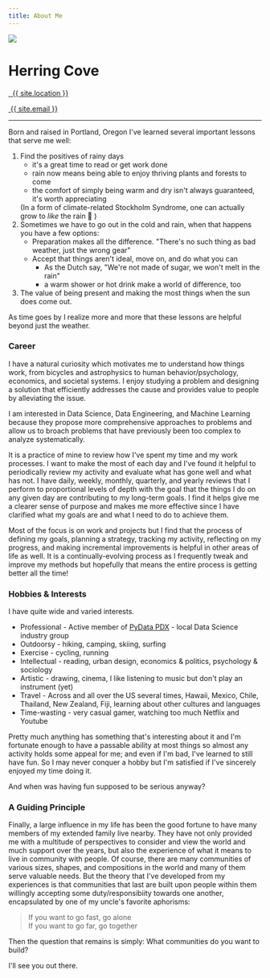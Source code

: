 ```yaml
---
title: About Me
---
```

<!-- <div class="container"> -->
  <div class="container">
    <div class="row">
      <div class="user-card">
        <div class="row">
          <!-- <div class="card col-md-3"> -->
          <div class="card col-md-4">
            <img src="{{ site.baseurl }}/assets/images/profile_pic.JPG">
          </div>
          <!-- <div class="col-md-9"> -->
          <div class="col-md-8">
            <h1>Herring Cove</h1>
            <p>
             <a style="color: inherit; border-bottom: none" 
               href="https://www.google.com/maps/place/Portland,+OR" 
               target="_blank">
               <i class="fa fa-map-marker"></i>&nbsp;&nbsp;{{ site.location }}
             </a>
            </p>
            <p>
             <a style="color: inherit; border-bottom: none" 
               href="mailto: {{ site.email }}" 
               target="_blank">
               <i class="fa fa-envelope-o"></i>&nbsp;{{ site.email }}
             </a>
            </p>
            <hr />
          </div>
        </div>
      </div>
    </div>
  </div>
<!-- </div> -->

Born and raised in Portland, Oregon I've learned several important lessons that
serve me well:

<!--
  1. How to find the positives of rainy days
    - it's a great time to read or get work done
    - rain now means thriving plants and forests to come
    - the comfort of simply being warm and dry isn't always guaranteed, it's worth
      appreciating

  (In a form of climate-related Stockholm Syndrome, one can actually grow to
    *like* the rain ::mind-blown:: ::confused face::)
  2. Sometimes we have to go out in poor weather, when that happens you have a few
  options:
    - Be prepared, most hikers know: "There's no such thing as bad weather, just the wrong gear"
    - Accept that things aren't ideal, move on, and do what you can
     - the Dutch have articulated, "We're not made of sugar, we won't melt in the rain"
      - (a warm shower and a hot drink at the end of the day make a world of difference, too)
  3. The value of being present and making the most things when the sun does come out. 
-->

<ol>
  <li> <!--- ol 1 -->
    Find the positives of rainy days
    <ul>
      <li>it's a great time to read or get work done</li>
      <li>rain now means being able to enjoy thriving plants and forests to come</li>
      <li>the comfort of simply being warm and dry isn't always guaranteed, it's worth appreciating</li>
    </ul>
    (In a form of climate-related Stockholm Syndrome, one can actually grow to
    <em>like</em> the rain 🤯 <!-- &#129327; -->)   
  </li> <!--- ol 1 -->
  <li> <!--- ol 2 -->
    Sometimes we have to go out in the cold and rain, when that happens you have a few options:
    <ul>
      <li>Preparation makes all the difference. "There's no such thing as bad weather, just the wrong gear"</li>
      <li>Accept that things aren't ideal, move on, and do what you can
        <ul>
          <li>As the Dutch say, "We're not made of sugar, we won't melt in the rain"</li>
          <li>a warm shower or hot drink make a world of difference, too</li>
        </ul>
      </li>
    </ul>
  </li> <!--- ol 2 -->
  <li> <!--- ol 3 -->
    The value of being present and making the most things when the sun does come out. 
  </li> <!--- ol 3 -->
</ol>

As time goes by I realize more and more that these lessons are helpful beyond
just the weather.

### Career
I have a natural curiosity which motivates me to understand how things work,
from bicycles and astrophysics to human behavior/psychology, economics, and
societal systems. I enjoy studying a problem and designing a solution that
efficiently addresses the cause and provides value to people by alleviating the
issue.

I am interested in Data Science, Data Engineering, and Machine Learning because
they propose more comprehensive approaches to problems and
allow us to broach problems that have previously been too complex to
analyze systematically.

It is a practice of mine to review how I've spent my time and my work processes.
I want to make the most of each day and I've found it helpful to periodically
review my activity and evaluate what has gone well and what has not. I have
daily, weekly, monthly, quarterly, and yearly reviews that I perform to
proportional levels of depth with the goal that the things I do on any given day
are contributing to my long-term goals. I find it helps give me a clearer sense
of purpose and makes me more effective since I have clarified what my goals are
and what I need to do to achieve them.

Most of the focus is on work and projects
but I find that the process of defining my goals, planning a strategy, tracking my activity,
reflecting on my progress, and making incremental improvements is helpful in other
areas of life as well. It is a continually-evolving process as I frequently
tweak and improve my methods but hopefully that means the entire process is
getting better all the time!

### Hobbies & Interests
I have quite wide and varied interests.
- Professional - Active member of <a href="https://pdx.pydata.org">PyData PDX</a> - local Data Science industry group
- Outdoorsy - hiking, camping, skiing, surfing
- Exercise - cycling, running
- Intellectual - reading, urban design, economics & politics, psychology &
  sociology
- Artistic - drawing, cinema, I like listening to music but don't play an
instrument (yet)
- Travel - Across and all over the US several times, Hawaii, Mexico, Chile, Thailand, New
Zealand, Fiji, learning about other cultures and languages
- Time-wasting - very casual gamer, watching too much Netflix and Youtube

Pretty much anything has something that's interesting about it and I'm fortunate
enough to have a passable ability at most things so almost any activity holds
some appeal for me; and even if I'm bad, I've learned to still have fun.
So I may never conquer a hobby but I'm satisfied if I've sincerely enjoyed my time doing it.

And when was having fun supposed to be serious anyway?

### A Guiding Principle
Finally, a large influence in my life has been the good fortune to have many
members of my extended family live nearby. They have not only provided me with a
multitude of perspectives to consider and view the world and much support over
the years, but also the experience of what it means to live in community with
people. Of course, there are many communities of various sizes, shapes, and
compositions in the world and many of them serve valuable needs. But the theory
that I've developed from my experiences is that communities that last are built
upon people within them willingly accepting some duty/responsibiity towards one
another, encapsulated by one of my uncle's favorite aphorisms:

> If you want to go fast, go alone<br>
> If you want to go far, go together

Then the question that remains is simply: What communities do you want to build?

I'll see you out there.

